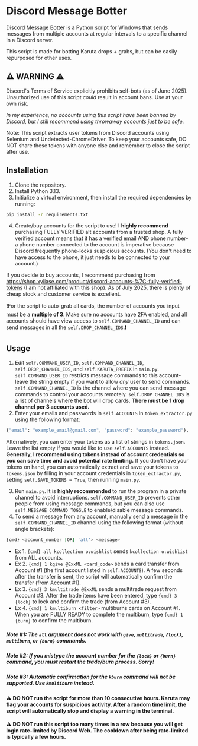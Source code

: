 # Discord Message Botter
Discord Message Botter is a Python script for Windows that sends messages from multiple accounts at regular intervals to a specific channel in a Discord server.

This script is made for botting Karuta drops + grabs, but can be easily repurposed for other uses.

## ⚠️ WARNING ⚠️
Discord's Terms of Service explicitly prohibits self-bots (as of June 2025). Unauthorized use of this script *could* result in account bans. Use at your own risk.

*In my experience, no accounts using this script have been banned by Discord, but I still recommend using throwaway accounts just to be safe.*

Note: This script extracts user tokens from Discord accounts using Selenium and Undetected-ChromeDriver. To keep your accounts safe, DO NOT share these tokens with anyone else and remember to close the script after use.

## Installation
1. Clone the repository.
2. Install Python 3.13.
3. Initialize a virtual environment, then install the required dependencies by running:
```bash
pip install -r requirements.txt
```
4. Create/buy accounts for the script to use! I **highly recommend** purchasing FULLY VERIFIED alt accounts from a trusted shop. A fully verified account means that it has a verified email AND phone number- a phone number connected to the account is imperative because Discord frequently phone-locks suspicious accounts. (You don't need to have access to the phone, it just needs to be connected to your account.)

If you decide to buy accounts, I recommend purchasing from https://shop.xyliase.com/product/discord-accounts-%7C-fully-verified-tokens (I am not affiliated with this shop). As of July 2025, there is plenty of cheap stock and customer service is excellent.

❗For the script to auto-grab all cards, the number of accounts you input must be a **multiple of 3**. Make sure no accounts have 2FA enabled, and all accounts should have view access to `self.COMMAND_CHANNEL_ID` and can send messages in all the `self.DROP_CHANNEL_IDS`.❗

## Usage
1. Edit `self.COMMAND_USER_ID`, `self.COMMAND_CHANNEL_ID`, `self.DROP_CHANNEL_IDS`, and `self.KARUTA_PREFIX` in `main.py`. `self.COMMAND_USER_ID` restricts message commands to this account- leave the string empty if you want to allow *any* user to send commands. `self.COMMAND_CHANNEL_ID` is the channel where you can send message commands to control your accounts remotely. `self.DROP_CHANNEL_IDS` is a list of channels where the bot will drop cards. **There must be 1 drop channel per 3 accounts used.**
2. Enter your emails and passwords in `self.ACCOUNTS` in `token_extractor.py` using the following format:
```python
{"email": "example_email@gmail.com", "password": "example_password"}, ...
```

Alternatively, you can enter your tokens as a list of strings in `tokens.json`. Leave the list empty if you would like to use `self.ACCOUNTS` instead. **Generally, I recommend using tokens instead of account credentials so you can save time and avoid potential rate limiting.** If you don't have your tokens on hand, you can automatically extract and save your tokens to `tokens.json` by filling in your account credentials in `token_extractor.py`, setting `self.SAVE_TOKENS = True`, then running `main.py`.

3. Run `main.py`. It is **highly recommended** to run the program in a private channel to avoid interruptions. `self.COMMAND_USER_ID` prevents other people from using message commands, but you can also use `self.MESSAGE_COMMAND_TOGGLE` to enable/disable message commands.
4. To send a message from any account, manually send a message in the `self.COMMAND_CHANNEL_ID` channel using the following format (without angle brackets):
```bash
{cmd} <account_number |OR| 'all'> <message>
```
- Ex 1. `{cmd} all kcollection o:wishlist` sends `kcollection o:wishlist` from ALL accounts.
- Ex 2. `{cmd} 1 kgive @ExxML <card_code>` sends a card transfer from Account #1 (the first account listed in `self.ACCOUNTS`). A few seconds after the transfer is sent, the script will automatically confirm the transfer (from Account #1).
- Ex 3. `{cmd} 3 kmultitrade @ExxML` sends a multitrade request from Account #3. After the trade items have been entered, type `{cmd} 3 {lock}` to lock and confirm the trade (from Account #3).
- Ex 4. `{cmd} 1 kmultiburn <filter>` multiburns cards on Account #1. When you are FULLY READY to complete the multiburn, type `{cmd} 1 {burn}` to confirm the multiburn.

##### Note #1: The `all` argument does not work with `give`, `multitrade`, `{lock}`, `multiburn`, or `{burn}` commands.
##### Note #2: If you mistype the account number for the `{lock}` or `{burn}` command, you must restart the trade/burn process. Sorry!
##### Note #3: Automatic confirmation for the `kburn` command will not be supported. Use `kmultiburn` instead.

#### ⚠️ **DO NOT** run the script for more than 10 consecutive hours. Karuta may flag your accounts for suspicious activity. After a random time limit, the script will automatically stop and display a warning in the terminal.
#### ⚠️ **DO NOT** run this script too many times in a row because you will get login rate-limited by Discord Web. The cooldown after being rate-limited is typically a few hours.